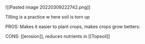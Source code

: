 ![[Pasted image 20220309222742.png]]

TIlling is a practice w here soil is torn up

PROS: Makes it easier to plant crops, makes crops grow betters:

CONS: [[erosion]], reduces nutrients in [[Topsoil]]